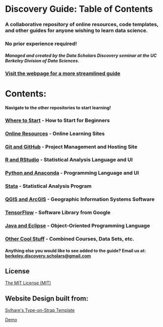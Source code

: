 # Discovery Guide: Table of Contents

### A collaborative repository of online resources, code templates, and other guides for anyone wishing to learn data science. 
### No prior experience required!
 
##### Managed and created by the Data Scholars Discovery seminar at the UC Berkeley Division of Data Sciences.

### [Visit the webpage for a more streamlined guide](https://data-scholars-discovery.github.io/)

# Contents:
#### Navigate to the other repositories to start learning!
### [Where to Start](https://github.com/Data-Scholars-Discovery/Data-Scholars-Discovery.github.io/blob/master/pages/Start_Here.md) - How to Start for Beginners
### [Online Resources](https://github.com/Data-Scholars-Discovery/Data-Scholars-Discovery.github.io/blob/master/_contents/intro.md) - Online Learning Sites 
### [Git and GitHub](https://github.com/Data-Scholars-Discovery/Data-Scholars-Discovery.github.io/blob/master/_contents/GitHub.md) - Project Management and Hosting Site
### [R and RStudio](https://github.com/Data-Scholars-Discovery/Data-Scholars-Discovery.github.io/blob/master/_contents/R.md) - Statistical Analysis Language and UI
### [Python and Anaconda](https://github.com/Data-Scholars-Discovery/Data-Scholars-Discovery.github.io/blob/master/_contents/Python.md) - Programming Language and UI
### [Stata](https://github.com/Data-Scholars-Discovery/Data-Scholars-Discovery.github.io/blob/master/_contents/Stata.md) - Statistical Analysis Program
### [QGIS and ArcGIS](https://github.com/Data-Scholars-Discovery/Data-Scholars-Discovery.github.io/blob/master/_contents/QGIS.md) - Geographic Information Systems Software
### [TensorFlow](https://github.com/Data-Scholars-Discovery/Data-Scholars-Discovery.github.io/blob/master/_contents/TensorFlow.md) - Software Library from Google
### [Java and Eclipse](https://github.com/Data-Scholars-Discovery/Data-Scholars-Discovery.github.io/blob/master/_contents/Java.md) - Object-Oriented Programming Language
### [Other Cool Stuff](https://github.com/Data-Scholars-Discovery/Data-Scholars-Discovery.github.io/blob/master/_contents/Other.md) - Combined Courses, Data Sets, etc.

#### Anything else you would like to see added to the guide? Email us at: berkeley.discovery.scholars@gmail.com

## License

[The MIT License (MIT)](https://raw.githubusercontent.com/Sylhare/Type-on-Strap/master/LICENSE)

## Website Design built from: 

[Sylhare's Type-on-Strap Template](https://github.com/sylhare/Type-on-Strap)

[Demo](https://sylhare.github.io/Type-on-Strap/)
